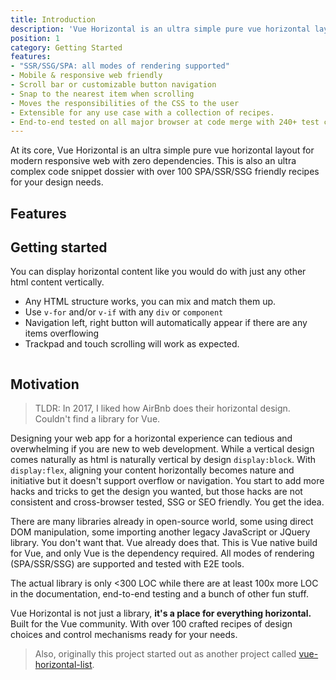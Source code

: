 ```yaml
---
title: Introduction
description: 'Vue Horizontal is an ultra simple pure vue horizontal layout for modern responsive web with zero dependencies.'
position: 1
category: Getting Started
features:
- "SSR/SSG/SPA: all modes of rendering supported"
- Mobile & responsive web friendly
- Scroll bar or customizable button navigation
- Snap to the nearest item when scrolling
- Moves the responsibilities of the CSS to the user
- Extensible for any use case with a collection of recipes.
- End-to-end tested on all major browser at code merge with 240+ test cases.
---
```


<alert type="info">

At its core, Vue Horizontal is an ultra simple pure vue horizontal layout for modern responsive web with zero 
dependencies.
This is also an ultra complex code snippet dossier with over 100 SPA/SSR/SSG friendly recipes for your design needs.

</alert>

## Features

<list :items="features"></list>

## Getting started

You can display horizontal content like you would do with just any other html content vertically.

* Any HTML structure works, you can mix and match them up.
* Use `v-for` and/or `v-if` with any `div` or `component`
* Navigation left, right button will automatically appear if there are any items overflowing
* Trackpad and touch scrolling will work as expected.

```vue[GettingStarted.vue] import=index-getting-started.vue
```

## Motivation

> TLDR: In 2017, I liked how AirBnb does their horizontal design. Couldn't find a library for Vue.  

Designing your web app for a horizontal experience can tedious and overwhelming if you are new to web development.
While a vertical design comes naturally as html is naturally vertical by design `display:block`.
With `display:flex`, aligning your content horizontally becomes nature and initiative but it doesn't support overflow or 
navigation. You start to add more hacks and tricks to get the design you wanted, but those hacks are not consistent and 
cross-browser tested, SSG or SEO friendly. You get the idea.

There are many libraries already in open-source world, some using direct DOM manipulation, some importing another legacy
JavaScript or JQuery library. You don't want that. Vue already does that. This is Vue native build for Vue, and only Vue
is the dependency required. All modes of rendering (SPA/SSR/SSG) are supported and tested with E2E tools.

The actual library is only <300 LOC while there are at least 100x more LOC in the documentation, end-to-end testing and 
a bunch of other fun stuff.

Vue Horizontal is not just a library, **it's a place for everything horizontal.**
Built for the Vue community.
With over 100 crafted recipes of design choices and control mechanisms ready for your needs.


> Also, originally this project started out as another project
> called [vue-horizontal-list](https://github.com/fuxingloh/vue-horizontal-list).
